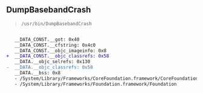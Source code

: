 ## DumpBasebandCrash

> `/usr/bin/DumpBasebandCrash`

```diff

   __DATA_CONST.__got: 0x40
   __DATA_CONST.__cfstring: 0x4c0
   __DATA_CONST.__objc_imageinfo: 0x8
+  __DATA_CONST.__objc_classrefs: 0x58
   __DATA.__objc_selrefs: 0x130
-  __DATA.__objc_classrefs: 0x58
   __DATA.__bss: 0x8
   - /System/Library/Frameworks/CoreFoundation.framework/CoreFoundation
   - /System/Library/Frameworks/Foundation.framework/Foundation

```
